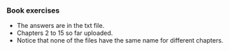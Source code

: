 ### Book exercises 
- The answers are in the txt file.
- Chapters 2 to 15 so far uploaded.
- Notice that none of the files have the same name for different chapters.
